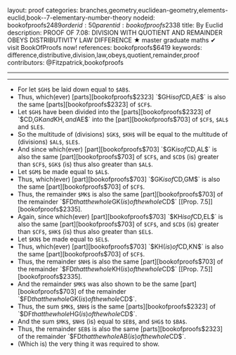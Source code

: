 layout: proof
categories: branches,geometry,euclidean-geometry,elements-euclid,book--7-elementary-number-theory
nodeid: bookofproofs$2489
orderid: 50
parentid: bookofproofs$2338
title: By Euclid
description: PROOF OF 7.08: DIVISION WITH QUOTIENT AND REMAINDER OBEYS DISTRIBUTIVITY LAW DIFFERENCE &#9733; master graduate maths &#10004; visit BookOfProofs now!
references: bookofproofs$6419
keywords: difference,distributive,division,law,obeys,quotient,remainder,proof
contributors: @Fitzpatrick,bookofproofs

---


---



* For let `$GH$` be laid down equal to `$AB$`.
* Thus, which(ever) [parts][bookofproofs$2323] `$GH$` is of `$CD$`, `$AE$` is also the same [parts][bookofproofs$2323] of `$CF$`.
* Let `$GH$` have been divided into the [parts][bookofproofs$2323] of `$CD$`, `$GK$` and `$KH$`, and `$AE$` into the [part][bookofproofs$703] of `$CF$`, `$AL$` and `$LE$`.
* So the multitude of (divisions) `$GK$`, `$KH$` will be equal to the multitude of (divisions) `$AL$`, `$LE$`.
* And since which(ever) [part][bookofproofs$703] `$GK$` is of `$CD$`, `$AL$` is also the same [part][bookofproofs$703] of `$CF$`, and `$CD$` (is) greater than `$CF$`, `$GK$` (is) thus also greater than `$AL$`.
* Let `$GM$` be made equal to `$AL$`.
* Thus, which(ever) [part][bookofproofs$703] `$GK$` is of `$CD$`, `$GM$` is also the same [part][bookofproofs$703] of `$CF$`.
* Thus, the remainder `$MK$` is also the same [part][bookofproofs$703] of the remainder `$FD$` that the whole `$GK$` (is) of the whole `$CD$` [[Prop. 7.5]][bookofproofs$2335].
* Again, since which(ever) [part][bookofproofs$703] `$KH$` is of `$CD$`, `$EL$` is also the same [part][bookofproofs$703] of `$CF$`, and `$CD$` (is) greater than `$CF$`, `$HK$` (is) thus also greater than `$EL$`.
* Let `$KN$` be made equal to `$EL$`.
* Thus, which(ever) [part][bookofproofs$703] `$KH$` (is) of `$CD$`, `$KN$` is also the same [part][bookofproofs$703] of `$CF$`.
* Thus, the remainder `$NH$` is also the same [part][bookofproofs$703] of the remainder `$FD$` that the whole `$KH$` (is) of the whole `$CD$` [[Prop. 7.5]][bookofproofs$2335].
* And the remainder `$MK$` was also shown to be the same [part][bookofproofs$703] of the remainder `$FD$` that the whole `$GK$` (is) of the whole `$CD$`.
* Thus, the sum `$MK$`, `$NH$` is the same [parts][bookofproofs$2323] of `$DF$` that the whole `$HG$` (is) of the whole `$CD$`.
* And the sum `$MK$`, `$NH$` (is) equal to `$EB$`, and `$HG$` to `$BA$`.
* Thus, the remainder `$EB$` is also the same [parts][bookofproofs$2323] of the remainder `$FD$` that the whole `$AB$` (is) of the whole `$CD$`.
* (Which is) the very thing it was required to show.
